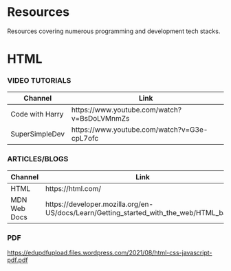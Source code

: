 # Resources

Resources covering numerous programming and development tech stacks.

# HTML

### VIDEO TUTORIALS

<table>
  <thead>
  <th>Channel</th>
  <th>Link</th>
  </thead>
  <tr>
  <td>Code with Harry</td>
  <td>https://www.youtube.com/watch?v=BsDoLVMnmZs</td>
  </tr>
  <tr>
  <td>SuperSimpleDev</td>
  <td>https://www.youtube.com/watch?v=G3e-cpL7ofc</td>
  </tr>
</table>


### ARTICLES/BLOGS

<table>
<thead><th>Channel</th><th>Link</th></thead>
<tr><td>HTML</td><td>https://html.com/</td></tr>
<tr><td>MDN Web Docs</td><td>https://developer.mozilla.org/en-US/docs/Learn/Getting_started_with_the_web/HTML_basics</td></tr>
</table>

### PDF

https://edupdfupload.files.wordpress.com/2021/08/html-css-javascript-pdf.pdf

